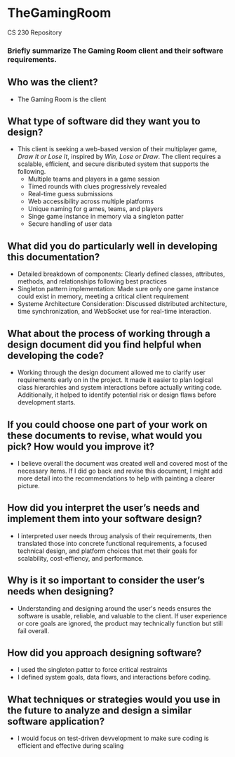 # TheGamingRoom
CS 230 Repository

### Briefly summarize The Gaming Room client and their software requirements. 
## Who was the client? 
- The Gaming Room is the client
## What type of software did they want you to design?
- This client is seeking a web-based version of their multiplayer game, *Draw It or Lose It*, inspired by *Win, Lose or Draw*. The client requires a scalable, efficient, and secure disributed system that supports the following.
  - Multiple teams and players in a game session
  - Timed rounds with clues progressively revealed
  - Real-time guess submissions
  - Web accessibility across multiple platforms
  - Unique naming for g ames, teams, and players
  - Singe game instance in memory via a singleton patter
  - Secure handling of user data
## What did you do particularly well in developing this documentation?
- Detailed breakdown of components: Clearly defined classes, attributes, methods, and relationships following best practices
- Singleton pattern implementation: Made sure only one game instance could exist in memory, meeting a critical client requirement
- Systeme Architecture Consideration: Discussed distributed architecture, time synchronization, and WebSocket use for real-time interaction.
## What about the process of working through a design document did you find helpful when developing the code?
- Working through the design document allowed me to clarify user requirements early on in the project. It made it easier to plan logical class hierarchies and system interactions before actually writing code. Additionally, it helped to identify potential risk or design flaws before development starts. 
## If you could choose one part of your work on these documents to revise, what would you pick? How would you improve it?
- I believe overall the document was created well and covered most of the necessary items. If I did go back and revise this document, I might add more detail into the recommendations to help with painting a clearer picture.
## How did you interpret the user’s needs and implement them into your software design?
- I interpreted user needs throug analysis of their requirements, then translated those into concrete functional requirements, a focused technical design, and platform choices that met their goals for scalability, cost-effiency, and performance.
## Why is it so important to consider the user’s needs when designing?
- Understanding and designing around the user's needs ensures the software is usable, reliable, and valuable to the client. If user experience or core goals are ignored, the product may technically function but still fail overall. 
## How did you approach designing software?
- I used the singleton patter to force critical restraints
- I defined system goals, data flows, and interactions before coding. 
## What techniques or strategies would you use in the future to analyze and design a similar software application?
- I would focus on test-driven devvelopment to make sure coding is efficient and effective during scaling 
